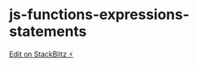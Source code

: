 # js-functions-expressions-statements

[Edit on StackBlitz ⚡️](https://stackblitz.com/edit/js-functions-expressions-statements)